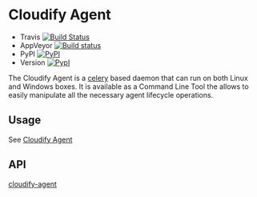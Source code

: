 # Cloudify Agent

* Travis [![Build Status](https://travis-ci.org/cloudify-cosmo/cloudify-agent.svg?branch=CFY-2649-cloudify-agent)](https://travis-ci.org/cloudify-cosmo/cloudify-agent)
* AppVeyor [![Build status](https://ci.appveyor.com/api/projects/status/pajjhmt41q6l061b/branch/CFY-2649-cloudify-agent?svg=true)](https://ci.appveyor.com/project/iliapolo/cloudify-agent/branch/CFY-2649-cloudify-agent)
* PyPI [![PyPI](http://img.shields.io/pypi/dm/cloudify-agent.svg)](http://img.shields.io/pypi/dm/cloudify-agent.svg)
* Version [![PypI](http://img.shields.io/pypi/v/cloudify-agent.svg)](http://img.shields.io/pypi/v/cloudify-agent.svg)


The Cloudify Agent is a [celery](http://www.celeryproject.org/) based daemon that can run on both Linux
and Windows boxes. It is available as a Command Line Tool the allows to
easily manipulate all the necessary agent lifecycle operations.

## Usage

See [Cloudify Agent](http://getcloudify.org/guide/3.3/cloudify-agent.html)

## API

[cloudify-agent](READ-THE-DOCS-LINK-HERE)